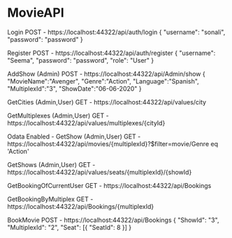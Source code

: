 # MovieAPI

Login
POST - https://localhost:44322/api/auth/login
{
	"username": "sonali",
	"password": "password"
}

Register
POST - https://localhost:44322/api/auth/register
{
	"username": "Seema",
	"password": "password",
	"role": "User"
}

AddShow (Admin)
POST - https://localhost:44322/api/Admin/show
{
	"MovieName":"Avenger",
	"Genre":"Action",
	"Language":"Spanish",
	"MultiplexId":"3",
	"ShowDate":"06-06-2020"
}

GetCities (Admin,User)
GET - https://localhost:44322/api/values/city

GetMultiplexes (Admin,User)
GET - https://localhost:44322/api/values/multiplexes/{cityId}

Odata Enabled - GetShow (Admin,User)
GET - https://localhost:44322/api/movies/{multiplexId}?$filter=movie/Genre eq 'Action'

GetShows (Admin,User)
GET - https://localhost:44322/api/values/seats/{multiplexId}/{showId}

GetBookingOfCurrentUser
GET - https://localhost:44322/api/Bookings

GetBookingByMultiplex
GET - https://localhost:44322/api/Bookings/{multiplexId}

BookMovie
POST - https://localhost:44322/api/Bookings
{
	"ShowId": "3",
	"MultiplexId": "2",
	"Seat": [{
		"SeatId": 8
	}]
}
